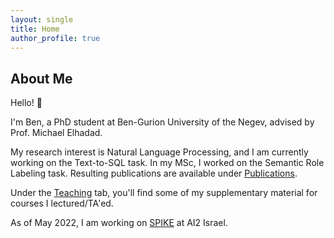 ```yaml
---
layout: single
title: Home
author_profile: true
---
```


<a rel="me" href="https://hachyderm.io/@beneyal"></a>

## About Me

Hello! :wave:

I'm Ben, a PhD student at Ben-Gurion University of the Negev, advised by Prof. Michael Elhadad.

My research interest is Natural Language Processing, and I am currently working on the Text-to-SQL task. In my MSc, I worked on the Semantic Role Labeling task. Resulting publications are available under [Publications](/publications/).

Under the [Teaching](/teaching/) tab, you'll find some of my supplementary material for courses I lectured/TA'ed.

As of May 2022, I am working on [SPIKE](https://spike.apps.allenai.org/) at AI2 Israel.
